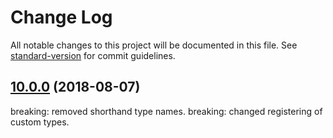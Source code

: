 # Change Log

All notable changes to this project will be documented in this file. See [standard-version](https://github.com/conventional-changelog/standard-version) for commit guidelines.

<a name="10.0.0"></a>

## [10.0.0](https://github.com/FelixRilling/okjs/compare/v9.3.0...v10.0.0) (2018-08-07)

breaking: removed shorthand type names.
breaking: changed registering of custom types.
